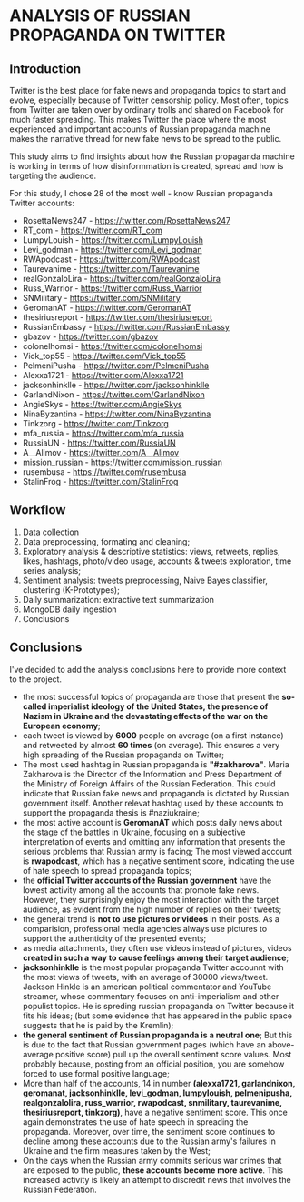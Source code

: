 # ANALYSIS OF RUSSIAN PROPAGANDA ON TWITTER

## Introduction

Twitter is the best place for fake news and propaganda topics to start and evolve, especially because of Twitter censorship policy. Most often, 
topics from Twitter are taken over by ordinary trolls and shared on Facebook for much faster spreading. This makes Twitter the place where the 
most experienced and important accounts of Russian propaganda machine makes the narrative thread for new fake news to be spread to the public.

This study aims to find insights about how the Russian propaganda machine is working in terms of how disinformmation is created, spread and how 
is targeting the audience.

For this study, I chose 28 of the most well - know Russian propaganda Twitter accounts:

* RosettaNews247 - https://twitter.com/RosettaNews247
* RT_com - https://twitter.com/RT_com
* LumpyLouish - https://twitter.com/LumpyLouish
* Levi_godman - https://twitter.com/Levi_godman
* RWApodcast - https://twitter.com/RWApodcast
* Taurevanime - https://twitter.com/Taurevanime
* realGonzaloLira - https://twitter.com/realGonzaloLira
* Russ_Warrior - https://twitter.com/Russ_Warrior
* SNMilitary - https://twitter.com/SNMilitary
* GeromanAT - https://twitter.com/GeromanAT
* thesiriusreport - https://twitter.com/thesiriusreport
* RussianEmbassy - https://twitter.com/RussianEmbassy
* gbazov - https://twitter.com/gbazov
* colonelhomsi - https://twitter.com/colonelhomsi
* Vick_top55 - https://twitter.com/Vick_top55
* PelmeniPusha - https://twitter.com/PelmeniPusha
* Alexxa1721 - https://twitter.com/Alexxa1721
* jacksonhinklle - https://twitter.com/jacksonhinklle
* GarlandNixon - https://twitter.com/GarlandNixon
* AngieSkys - https://twitter.com/AngieSkys
* NinaByzantina - https://twitter.com/NinaByzantina
* Tinkzorg - https://twitter.com/Tinkzorg
* mfa_russia - https://twitter.com/mfa_russia
* RussiaUN - https://twitter.com/RussiaUN
* A__Alimov - https://twitter.com/A__Alimov
* mission_russian - https://twitter.com/mission_russian
* rusembusa - https://twitter.com/rusembusa
* StalinFrog - https://twitter.com/StalinFrog

## Workflow

1. Data collection
2. Data preprocessing, formating and cleaning;
3. Exploratory analysis & descriptive statistics: views, retweets, replies, likes, hashtags, photo/video usage, accounts & tweets exploration, time series analysis;
4. Sentiment analysis: tweets preprocessing, Naive Bayes classifier, clustering (K-Prototypes);
5. Daily summarization: extractive text summarization
6. MongoDB daily ingestion
7. Conclusions

## Conclusions

I've decided to add the analysis conclusions here to provide more context to the project.

* the most successful topics of propaganda are those that present the **so-called imperialist ideology of the United States, the presence of Nazism in Ukraine and the devastating effects of the war on the European economy**;
* each tweet is viewed by **6000** people on average (on a first instance) and retweeted by almost **60 times** (on average). This ensures a very high spreading of the Russian propaganda on Twitter;
* The most used hashtag in Russian propaganda is **"#zakharova"**. Maria Zakharova is the Director of the Information and Press Department of the Ministry of Foreign Affairs of the Russian Federation. This could indicate that Russian fake news and propaganda is dictated by Russian government itself. Another relevat hashtag used by these accounts to support the propaganda thesis is #naziukraine;
* the most active account is **GeromanAT** which posts daily news about the stage of the battles in Ukraine, focusing on a subjective interpretation of events and omitting any information that presents the serious problems that Russian army is facing; The most viewed account is **rwapodcast**, which has a negative sentiment score, indicating the use of hate speech to spread propaganda topics;
* the **official Twitter accounts of the Russian government** have the lowest activity among all the accounts that promote fake news. However, they surprisingly enjoy the most interaction with the target audience, as evident from the high number of replies on their tweets;
* the general trend is **not to use pictures or videos** in their posts. As a comparision, professional media agencies always use pictures to support the authenticity of the presented events;
* as media attachments, they often use videos instead of pictures, videos **created in such a way to cause feelings among their target audience**;
* **jacksonhinklle** is the most popular propaganda Twitter accounnt with the most views of tweets, with an average of 30000 views/tweet. Jackson Hinkle is an american political commentator and YouTube streamer, whose commentary focuses on anti-imperialism and other populist topics. He is spreding russian propaganda on Twitter because it fits his ideas; (but some evidence that has appeared in the public space suggests that he is paid by the Kremlin);
* **the general sentiment of Russian propaganda is a neutral one**; But this is due to the fact that Russian government pages (which have an above-average positive score) pull up the overall sentiment score values. Most probably because, posting from an official position, you are somehow forced to use formal positive language;
* More than half of the accounts, 14 in number **(alexxa1721, garlandnixon, geromanat, jacksonhinklle, levi_godman, lumpylouish, pelmenipusha, realgonzalolira, russ_warrior, rwapodcast, snmilitary, taurevanime, thesiriusreport, tinkzorg)**, have a negative sentiment score. This once again demonstrates the use of hate speech in spreading the propaganda. Moreover, over time, the sentiment score continues to decline among these accounts due to the Russian army's failures in Ukraine and the firm measures taken by the West;
* On the days when the Russian army commits serious war crimes that are exposed to the public, **these accounts become more active**. This increased activity is likely an attempt to discredit news that involves the Russian Federation.
